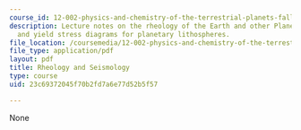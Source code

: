 ```yaml
---
course_id: 12-002-physics-and-chemistry-of-the-terrestrial-planets-fall-2008
description: Lecture notes on the rheology of the Earth and other Planets, seismology,
  and yield stress diagrams for planetary lithospheres.
file_location: /coursemedia/12-002-physics-and-chemistry-of-the-terrestrial-planets-fall-2008/23c69372045f70b2fd7a6e77d52b5f57_MIT12_002f08_Lec09.pdf
file_type: application/pdf
layout: pdf
title: Rheology and Seismology
type: course
uid: 23c69372045f70b2fd7a6e77d52b5f57

---
```

None